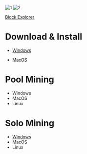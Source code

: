 ![1](https://user-images.githubusercontent.com/85453562/124698530-e3eb1c00-de9d-11eb-9d37-7e1deed0d4cc.png)
![2](https://user-images.githubusercontent.com/85453562/124698532-e64d7600-de9d-11eb-9618-8a324eac27e7.png)


[Block Explorer](http://104.248.117.139/)

# Download & Install

* [Windows](https://github.com/LeefCoin/LeefCoin/blob/main/Windows.md)

* [MacOS](https://github.com/LeefCoin/LeefCoin/blob/main/MacOS.md)

# Pool Mining

* Windows
* MacOS
* Linux

# Solo Mining

* [Windows](https://github.com/LeefCoin/LeefCoin/blob/main/SoloMineWindows.md)
* MacOS
* Linux
